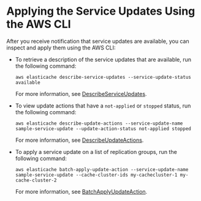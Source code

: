# Applying the Service Updates Using the AWS CLI<a name="applying-updates-cli-memcached"></a>

After you receive notification that service updates are available, you can inspect and apply them using the AWS CLI:
+ To retrieve a description of the service updates that are available, run the following command:

  `aws elasticache describe-service-updates --service-update-status available`

  For more information, see [DescribeServiceUpdates](https://docs.aws.amazon.com/AmazonElastiCache/latest/APIReference/API_DescribeServiceUpdates.html)\. 
+ To view update actions that have a `not-applied` or `stopped` status, run the following command: 

  `aws elasticache describe-update-actions --service-update-name sample-service-update --update-action-status not-applied stopped`

  For more information, see [DescribeUpdateActions](https://docs.aws.amazon.com/AmazonElastiCache/latest/APIReference/API_DescribeUpdateActions.html)\. 
+ To apply a service update on a list of replication groups, run the following command: 

  `aws elasticache batch-apply-update-action --service-update-name sample-service-update --cache-cluster-ids my-cachecluster-1 my-cache-cluster-2`

  For more information, see [BatchApplyUpdateAction](https://docs.aws.amazon.com/AmazonElastiCache/latest/APIReference/API_BatchApplyUpdateAction.html)\. 